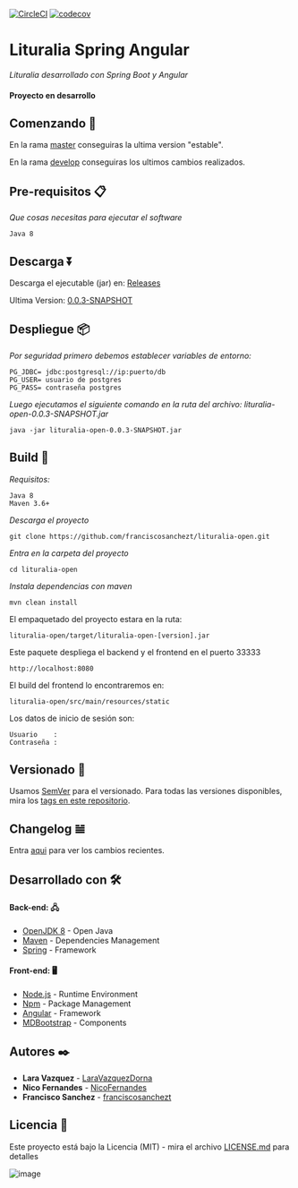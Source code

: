 [![CircleCI](https://circleci.com/gh/franciscosanchezt/lituralia-open.svg?style=shield)](https://circleci.com/gh/franciscosanchezt/lituralia-open)
[![codecov](https://codecov.io/gh/franciscosanchezt/lituralia-open/branch/master/graph/badge.svg)](https://codecov.io/gh/franciscosanchezt/lituralia-open)

# Lituralia Spring Angular

_Lituralia desarrollado con Spring Boot y Angular_

#### Proyecto en desarrollo

## Comenzando 🚀

En la rama [master](https://github.com/franciscosanchezt/lituralia-open/tree/master) conseguiras la ultima version "estable".

En la rama [develop](https://github.com/franciscosanchezt/lituralia-open/tree/develop) conseguiras los ultimos cambios realizados.

## Pre-requisitos 📋

_Que cosas necesitas para ejecutar el software_

```
Java 8
```

## Descarga ⏬

Descarga el ejecutable (jar) en: [Releases](https://github.com/franciscosanchezt/lituralia-open/releases)

Ultima Version: [0.0.3-SNAPSHOT](https://github.com/franciscosanchezt/lituralia-open/releases/tag/0.0.3)

## Despliegue 📦
   
   _Por seguridad primero debemos establecer variables de entorno:_
   
   ```
   PG_JDBC= jdbc:postgresql://ip:puerto/db 
   PG_USER= usuario de postgres 
   PG_PASS= contraseña postgres 
   ```
      
   _Luego ejecutamos el siguiente comando en la ruta del archivo: lituralia-open-0.0.3-SNAPSHOT.jar_
   
   ```
   java -jar lituralia-open-0.0.3-SNAPSHOT.jar
   ```


## Build 🔧

_Requisitos:_

```
Java 8
Maven 3.6+
```
_Descarga el proyecto_

```
git clone https://github.com/franciscosanchezt/lituralia-open.git
```

_Entra en la carpeta del proyecto_

```
cd lituralia-open
```

_Instala dependencias con maven_

```
mvn clean install
```

El empaquetado del proyecto estara en la ruta: 

```
lituralia-open/target/lituralia-open-[version].jar
```

Este paquete despliega el backend y el frontend en el puerto 33333

```
http://localhost:8080
```

El build del frontend lo encontraremos en:

```
lituralia-open/src/main/resources/static
```

Los datos de inicio de sesión son:

```
Usuario    : 
Contraseña : 
```

## Versionado 📌

Usamos [SemVer](http://semver.org/) para el versionado. Para todas las versiones disponibles, mira los [tags en este repositorio](tags/).

## Changelog 𝌡

Entra [aqui](CHANGELOG.md) para ver los cambios recientes.

## Desarrollado con 🛠️

#### Back-end: 🖧

* [OpenJDK 8](https://adoptopenjdk.net/) - Open Java
* [Maven](https://maven.apache.org/) - Dependencies Management
* [Spring](https://spring.io/) - Framework

#### Front-end: 🖥

* [Node.js](http://nodejs.org/) - Runtime Environment
* [Npm](https://www.npmjs.com/) - Package Management
* [Angular](https://angular.io/) - Framework
* [MDBootstrap](https://mdbootstrap.com/) - Components


## Autores ✒️

* **Lara Vazquez** - [LaraVazquezDorna](https://github.com/LaraVazquezDorna)
* **Nico Fernandes** - [NicoFernandes](https://github.com/NicoFernandes)
* **Francisco Sanchez** - [franciscosanchezt](https://github.com/franciscosanchezt)


## Licencia 📄

Este proyecto está bajo la Licencia (MIT) - mira el archivo [LICENSE.md](LICENSE.md) para detalles


![image](https://user-images.githubusercontent.com/64412593/85792901-81146000-b734-11ea-9744-e7426ca9145e.png)
